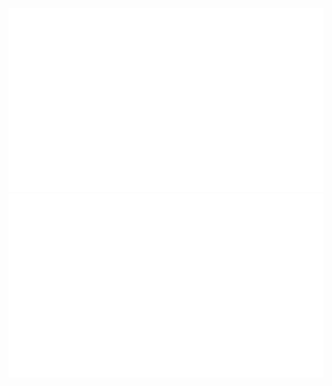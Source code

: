 ![](https://raw.githubusercontent.com/davchezt/git-stats/master/generated/overview.svg)
![](https://raw.githubusercontent.com/davchezt/git-stats/master/generated/languages.svg)

<!--
Here are some ideas to get you started:

- 🔭 I’m currently working on ...
- 🌱 I’m currently learning ...
- 👯 I’m looking to collaborate on ...
- 🤔 I’m looking for help with ...
- 💬 Ask me about ...
- 📫 How to reach me: ...
- 😄 Pronouns: ...
- ⚡ Fun fact: ...
-->
